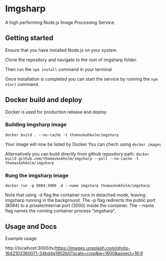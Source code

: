 # Imgsharp

A high performing Node.js Image Processing Service.

## Getting started

Ensure that you have installed Node.js on your system.

Clone the repository and navigate to the root of imgsharp folder.

Then run the `npm install` command in your terminal

Once installation is completed you can start the service by running the `npm start` command.

## Docker build and deploy

Docker is used for production release and deploy

### Building imgsharp image

`docker build . --no-cache -t thomaskohkolm/imgsharp`

Your image will now be listed by Docker
You can chech using `docker images`

Alternatively you can build directly from github repository path:
`docker build github.com/thomaskokholm/imgsharp --pull --no-cache -t thomaskohkolm/imgsharp`

### Rung the imgsharp image

`docker run -p 8084:3000 -d --name imgsharp thomaskokholm/imgsharp`

Note that using -d flag the container runs in detached mode, leaving imgsharp running in the background. The -p flag redirects the public port (8084) to a private/internal port (3000) inside the container. The --name flag names the running container process "imgsharp".

## Usage and Docs

Example usage:

http://localhost:3000/tx/https://images.unsplash.com/photo-1642103360071-34bd4e1902b0?scale=crop&w=1600&aspect=16:9
